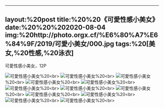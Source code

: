 ﻿---
layout:%20post
title:%20%20《可愛性感小美女》
date:%20%20%202020-08-04
img:%20http://photo.orgx.cf/%E6%80%A7%E6%84%9F/2019/可愛小美女/000.jpg
tags:%20[美女,%20性感,%20泳衣]
---

可愛性感小美女，12P

![可愛性感小美女](http://photo.orgx.cf/%E6%80%A7%E6%84%9F/2019/可愛小美女/001.jpg%20''可愛性感小美女'')%20<br>
![可愛性感小美女](http://photo.orgx.cf/%E6%80%A7%E6%84%9F/2019/可愛小美女/002.jpg%20''可愛性感小美女'')%20<br>
![可愛性感小美女](http://photo.orgx.cf/%E6%80%A7%E6%84%9F/2019/可愛小美女/003.jpg%20''可愛性感小美女'')%20<br>
![可愛性感小美女](http://photo.orgx.cf/%E6%80%A7%E6%84%9F/2019/可愛小美女/004.jpg%20''可愛性感小美女'')%20<br>
![可愛性感小美女](http://photo.orgx.cf/%E6%80%A7%E6%84%9F/2019/可愛小美女/005.jpg%20''可愛性感小美女'')%20<br>
![可愛性感小美女](http://photo.orgx.cf/%E6%80%A7%E6%84%9F/2019/可愛小美女/006.jpg%20''可愛性感小美女'')%20<br>
![可愛性感小美女](http://photo.orgx.cf/%E6%80%A7%E6%84%9F/2019/可愛小美女/007.jpg%20''可愛性感小美女'')%20<br>
![可愛性感小美女](http://photo.orgx.cf/%E6%80%A7%E6%84%9F/2019/可愛小美女/008.jpg%20''可愛性感小美女'')%20<br>
![可愛性感小美女](http://photo.orgx.cf/%E6%80%A7%E6%84%9F/2019/可愛小美女/009.jpg%20''可愛性感小美女'')%20<br>
![可愛性感小美女](http://photo.orgx.cf/%E6%80%A7%E6%84%9F/2019/可愛小美女/010.jpg%20''可愛性感小美女'')%20<br>
![可愛性感小美女](http://photo.orgx.cf/%E6%80%A7%E6%84%9F/2019/可愛小美女/011.jpg%20''可愛性感小美女'')%20<br>
![可愛性感小美女](http://photo.orgx.cf/%E6%80%A7%E6%84%9F/2019/可愛小美女/012.jpg%20''可愛性感小美女'')%20<br>
